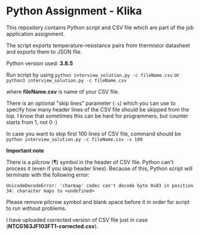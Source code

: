 # Python Assignment - Klika

This repository contains Python script and CSV file which are part of the job application assignment.

The script exports temperature-resistance pairs from thermistor datasheet and exports them to JSON file.

Python version used: **3.8.5**

Run script by using 
`python interview_solution.py -c fileName.csv`
or 
`python3 interview_solution.py -c fileName.csv`

where **fileName.csv** is name of your CSV file.

There is an optional "skip lines" parameter (`-s`) which you can use to specify how many header lines of the CSV file should be skipped from the top. I know that sometimes this can be hard for programmers, but counter starts from 1, not 0 :)

In case you want to skip first 100 lines of CSV file, command should be
`python interview_solution.py -c fileName.csv -s 100`



**Important note**

There is a pilcrow (¶) symbol in the header of CSV file. Python can't process it (even if you skip header lines). Because of this, Python script will terminate with the following error:

`UnicodeDecodeError: 'charmap' codec can't decode byte 0x83 in position 34: character maps to <undefined>`

Please remove pilcrow symbol and blank space before it in order for script to run without problems.

I have uploaded corrected version of CSV file just in case (**NTCG163JF103FT1-corrected.csv**).


